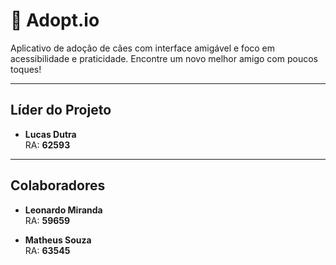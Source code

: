 # 🐾 Adopt.io

Aplicativo de adoção de cães com interface amigável e foco em acessibilidade e praticidade. 
Encontre um novo melhor amigo com poucos toques!

---

##  Líder do Projeto

- **Lucas Dutra**  
  RA: **62593**

---

##  Colaboradores

- **Leonardo Miranda**  
  RA: **59659**

- **Matheus Souza**  
  RA: **63545**
